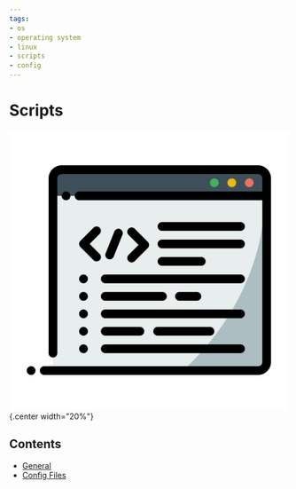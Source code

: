 ```yaml
---
tags:
- os
- operating system
- linux
- scripts
- config
---
```

# Scripts
![](img/logo.svg){.center width="20%"}

## Contents

- [General](general.md)
- [Config Files](config_files.md)